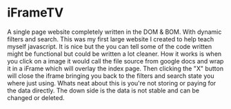 # iFrameTV
A single page website completely written in the DOM & BOM. With dynamic filters and search. This was my first large website I created to help teach myself javascript. It is nice but the you can tell some of the code written might be functional but could be written a lot cleaner. How it works is when you click on a image it would call the file source from google docs and wrap it in a iFrame which will overlay the index page. Then clicking the "X" button will close the iframe bringing you back to the filters and search state you where just using. Whats neat about this is you're not storing or paying for the data directly. The down side is the data is not stable and can be changed or deleted.
